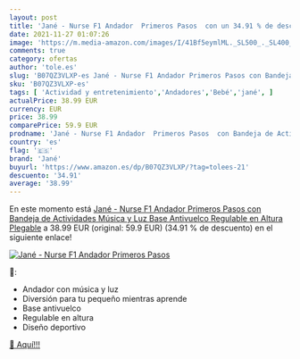 ```yaml
---
layout: post
title: 'Jané - Nurse F1 Andador  Primeros Pasos  con un 34.91 % de descuento'
date: 2021-11-27 01:07:26
image: 'https://m.media-amazon.com/images/I/41Bf5eymlML._SL500_._SL400_.jpg'
comments: true
category: ofertas
author: 'tole.es'
slug: 'B07QZ3VLXP-es Jané - Nurse F1 Andador Primeros Pasos con Bandeja de...'
sku: 'B07QZ3VLXP-es'
tags: [ 'Actividad y entretenimiento','Andadores','Bebé','jané', ]
actualPrice: 38.99 EUR
currency: EUR
price: 38.99
comparePrice: 59.9 EUR
prodname: 'Jané - Nurse F1 Andador  Primeros Pasos  con Bandeja de Actividades  Música y Luz  Base Antivuelco  Regulable en Altura  Plegable'
country: 'es'
flag: '🇪🇸'
brand: 'Jané'
buyurl: 'https://www.amazon.es/dp/B07QZ3VLXP/?tag=tolees-21'
descuento: '34.91'
average: '38.99'
---
```


En este momento está [Jané - Nurse F1 Andador  Primeros Pasos  con Bandeja de Actividades  Música y Luz  Base Antivuelco  Regulable en Altura  Plegable](https://www.amazon.es/dp/B07QZ3VLXP/?tag=tolees-21) a 38.99 EUR (original: 59.9 EUR) (34.91 %  de descuento) en el siguiente enlace!

[![Jané - Nurse F1 Andador  Primeros Pasos ](https://m.media-amazon.com/images/I/41Bf5eymlML._SL500_._SL400_.jpg)](https://www.amazon.es/dp/B07QZ3VLXP/?tag=tolees-21)

🔎:

- Andador con música y luz
- Diversión para tu pequeño mientras aprende
- Base antivuelco
- Regulable en altura
- Diseño deportivo

[🛒 Aquí!!!](https://www.amazon.es/dp/B07QZ3VLXP/?tag=tolees-21)

